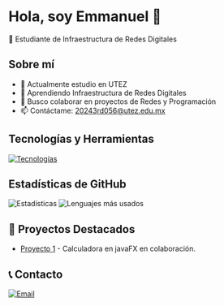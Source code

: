 # Hola, soy Emmanuel 👋

🚀 Estudiante de Infraestructura de Redes Digitales 

## Sobre mí
- 🔭 Actualmente estudio en UTEZ
- 🌱 Aprendiendo Infraestructura de Redes Digitales
- 👯 Busco colaborar en proyectos de Redes y Programación
- 📫 Contáctame: 20243rd056@utez.edu.mx

## Tecnologías y Herramientas
[![Tecnologías](https://skillicons.dev/icons?i=js,c,python,git)](https://skillicons.dev)

## Estadísticas de GitHub
![Estadísticas](https://github-readme-stats.vercel.app/api?username=tuUsuario&show_icons=true&theme=dark)
![Lenguajes más usados](https://github-readme-stats.vercel.app/api/top-langs/?username=tuUsuario&layout=compact&theme=dark)

## 📌 Proyectos Destacados
- [Proyecto 1](https://github.com/Nobu2025/Integradora.git) - Calculadora en javaFX en colaboración.

## 📞 Contacto
[![Email](https://img.shields.io/badge/Gmail-D14836?style=for-the-badge&logo=gmail&logoColor=white)](mailto:mailto:20243rd056@utez.edu.mx)
